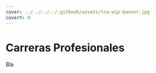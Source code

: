 ```yaml
---
cover: ../../../../.gitbook/assets/tcw-wip-banner.jpg
coverY: 0
---
```


# Carreras Profesionales

Bla
